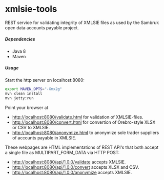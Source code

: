 # xmlsie-tools
REST service for validating integrity of XMLSIE files as used by the Sambruk open data accounts payable project.

##### Dependencies
  - Java 8
  - Maven

##### Usage

Start the http server on localhost:8080:
```sh
export MAVEN_OPTS="-Xmx2g"
mvn clean install
mvn jetty:run
```

Point your browser at
 - <http://localhost:8080/validate.html> for validation of XMLSIE-files.
 - <http://localhost:8080/convert.html> for convertion of Örebro-style XLSX or CSV to XMLSIE.
 - <http://localhost:8080/anonymize.html> to anonymize sole trader suppliers of accounts payable in XMLSIE.

These webpages are HTML implementations of REST API's that both accept a single file as MULTIPART_FORM_DATA via HTTP POST:
 - <http://localhost:8080/api/1.0.0/validate> accepts XMLSIE.
 - <http://localhost:8080/api/1.0.0/convert> accepts XLSX and CSV.
 - <http://localhost:8080/api/1.0.0/anonymize> accepts XMLSIE.
